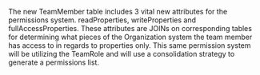 The new TeamMember table includes 3 vital new attributes for the permissions system. readProperties, writeProperties and fullAccessProperties.  These attributes are JOINs on corresponding tables for determining what pieces of the Organization system the team member has access to in regards to properties only.  This same permission system will be utilizing the TeamRole and will use a consolidation strategy to generate a permissions list.